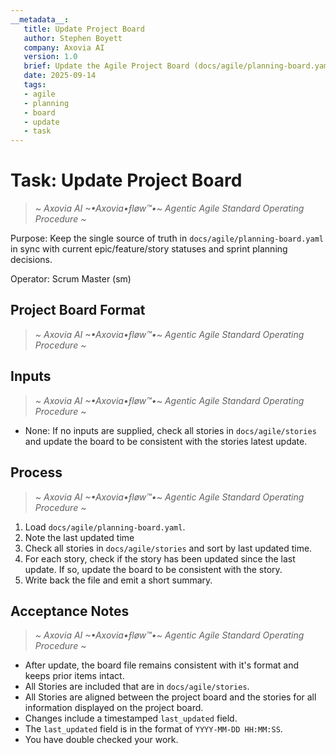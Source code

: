 ```yaml
---
__metadata__:
   title: Update Project Board
   author: Stephen Boyett
   company: Axovia AI
   version: 1.0
   brief: Update the Agile Project Board (docs/agile/planning-board.yaml) with latest epic/feature/story statuses
   date: 2025-09-14
   tags:
   - agile
   - planning
   - board
   - update
   - task
---
```


# Task: Update Project Board
> *~ Axovia AI ~•Axovia•ƒløw™•~ Agentic Agile Standard Operating Procedure ~*

Purpose: Keep the single source of truth in `docs/agile/planning-board.yaml` in sync with current epic/feature/story statuses and sprint planning decisions. 

Operator: Scrum Master (sm)

## Project Board Format
> *~ Axovia AI ~•Axovia•ƒløw™•~ Agentic Agile Standard Operating Procedure ~*

## Inputs
> *~ Axovia AI ~•Axovia•ƒløw™•~ Agentic Agile Standard Operating Procedure ~*
- None: If no inputs are supplied, check all stories in `docs/agile/stories` and update the board to be consistent with the stories latest update. 

## Process
> *~ Axovia AI ~•Axovia•ƒløw™•~ Agentic Agile Standard Operating Procedure ~*
1) Load `docs/agile/planning-board.yaml`.
2) Note the last updated time
3) Check all stories in `docs/agile/stories` and sort by last updated time.
4) For each story, check if the story has been updated since the last update.  If so, update the board to be consistent with the story.
5) Write back the file and emit a short summary.

## Acceptance Notes
> *~ Axovia AI ~•Axovia•ƒløw™•~ Agentic Agile Standard Operating Procedure ~*

- After update, the board file remains consistent with it's format and keeps prior items intact.
- All Stories are included that are in `docs/agile/stories`.
- All Stories are aligned between the project board and the stories for all information displayed on the project board.
- Changes include a timestamped `last_updated` field. 
- The `last_updated` field is in the format of `YYYY-MM-DD HH:MM:SS`.
- You have double checked your work.
